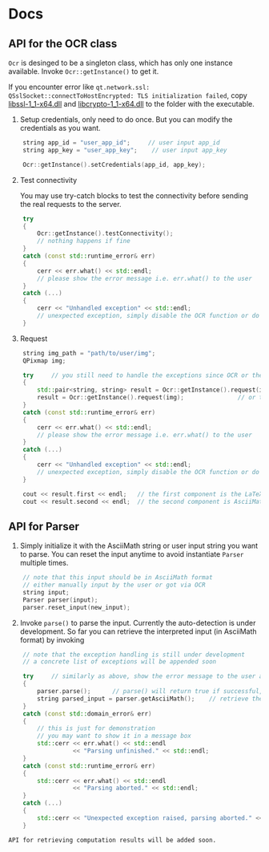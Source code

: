 # Docs

## API for the OCR class

`Ocr` is desinged to be a singleton class, which has only one instance available. Invoke `Ocr::getInstance()` to get it.

If you encounter error like `qt.network.ssl: QSslSocket::connectToHostEncrypted: TLS initialization failed`, copy [libssl-1_1-x64.dll](../../libraries/libssl-1_1-x64.dll) and [libcrypto-1_1-x64.dll](../../libraries/libcrypto-1_1-x64.dll) to the folder with the executable.

1. Setup credentials, only need to do once. But you can modify the credentials as you want.

```c++
    string app_id = "user_app_id";     // user input app_id
    string app_key = "user_app_key";    // user input app_key

    Ocr::getInstance().setCredentials(app_id, app_key);
```

2. Test connectivity

    You may use try-catch blocks to test the connectivity before sending the real requests to the server.

```c++
    try 
    { 
        Ocr::getInstance().testConnectivity();
        // nothing happens if fine
    }
    catch (const std::runtime_error& err) 
    { 
        cerr << err.what() << std::endl;
        // please show the error message i.e. err.what() to the user 
    }
    catch (...) 
    { 
        cerr << "Unhandled exception" << std::endl;
        // unexpected exception, simply disable the OCR function or do not use it
    }
```

3. Request

```c++
    string img_path = "path/to/user/img";
    QPixmap img;

    try     // you still need to handle the exceptions since OCR or the internet may fail
    {
        std::pair<string, string> result = Ocr::getInstance().request(img_path);     // pass the image path
        result = Ocr::getInstance().request(img);               // or the QPixmap
    }
    catch (const std::runtime_error& err) 
    { 
        cerr << err.what() << std::endl;
        // please show the error message i.e. err.what() to the user 
    }
    catch (...) 
    { 
        cerr << "Unhandled exception" << std::endl;
        // unexpected exception, simply disable the OCR function or do not use it
    }

    cout << result.first << endl;   // the first component is the LaTeX string
    cout << result.second << endl;  // the second component is AsciiMath
```

## API for Parser

1. Simply initialize it with the AsciiMath string or user input string you want to parse. You can reset the input anytime to avoid instantiate `Parser` multiple times.

```c++
    // note that this input should be in AsciiMath format
    // either manually input by the user or got via OCR
    string input;               
    Parser parser(input);
    parser.reset_input(new_input);
```

2. Invoke `parse()` to parse the input. Currently the auto-detection is under development. So far you can retrieve the interpreted input (in AsciiMath format) by invoking

```c++
    // note that the exception handling is still under development
    // a concrete list of exceptions will be appended soon

    try     // similarly as above, show the error message to the user accordingly
    {
        parser.parse();      // parse() will return true if successful, but it's actually useless
        string parsed_input = parser.getAsciiMath();    // retrieve the parsed input
    }
    catch (const std::domain_error& err)
    {
        // this is just for demonstration
        // you may want to show it in a message box
        std::cerr << err.what() << std::endl
                  << "Parsing unfinished." << std::endl;
    }
    catch (const std::runtime_error& err)
    {
        std::cerr << err.what() << std::endl
                  << "Parsing aborted." << std::endl;
    }
    catch (...)
    {
        std::cerr << "Unexpected exception raised, parsing aborted." << std::endl;
    }
```

    API for retrieving computation results will be added soon.